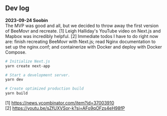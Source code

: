 ## Dev log

**2023-09-24 Soobin** <br>
The MVP was good and all, but we decided to throw away the first version of BeeMovr and recreate. [1]
Leigh Halliday's YouTube video on Next.js and Mapbox was incredibly helpful. [2]
Immediate todos I have to do right now are: finish recreating BeeMovr with Next.js; read Nginx documentation to set up the nginx.conf; and containerize with Docker and deploy with Docker Compose.

```bash
# Initialize Next.js
yarn create next-app

# Start a development server.
yarn dev

# Create optimized production build
yarn build
```

[1] https://news.ycombinator.com/item?id=37003910 <br>
[2] https://youtu.be/sZfUXVSor-k?si=AFo9qOFzs4eH98fP
